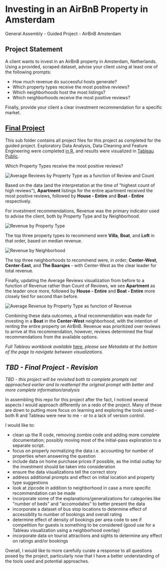 # Investing in an AirBnB Property in Amsterdam
General Assembly - Guided Project - AirBnB Amsterdam

## Project Statement

A client wants to invest in an AirBnB property in Amsterdam, Netherlands. Using a provided, scraped dataset, advise your client using at least one of the following prompts:

* How much revenue do successful hosts generate?
* Which property types receive the most positive reviews?
* Which neighborhoods host the most listings?
* Which neighborhoods receive the most positive reviews?

Finally, provide your client a clear investment recommendation for a specific market.

## [Final Project](https://github.com/Lwillio/ga-adam-airbnb/tree/main/final-project)

This sub folder contains all project files for this project as completed for the guided project. Exploratory Data Analysis, Data Cleaning and Feature Engineering were completed [in R](https://github.com/Lwillio/ga-adam-airbnb/blob/main/final-project/a_dam_airbnb.R), and results were visualized in [Tableau Public](https://public.tableau.com/profile/lg1798#!/vizhome/Project1_672/HMAVGREVPTRT).

Which Property Types receive the most positive reviews?

![Average Reviews by Property Type as a function of Review and Count](/final-project/images/avgRev-propType-reviews.png)

Based on the data (and the interpretation at the time of "highest count of high reviews"), **Apartment** listings for the entire apartment received the most positive reviews, followed by **House - Entire** and **Boat - Entire** respectively.

For investment recommendations, Revenue was the primary indicator used to advise the client, both by Property Type and by Neighborhood. 

![Revenue by Property Type](/final-project/images/revenueByPropType.png)

The top three property types to recommend were **Villa**, **Boat**, and **Loft** in that order, based on median revenue. 

![Revenue by Neighborhood](/final-project/images/revenueByNeighborhood.png)

The top three neighborhoods to recommend were, in order; **Center-West**, **Center-East**, and **The Baarsjes** - with Center-West as the clear leader for total revenue. 

Finally, updating the Average Reviews visualization from before to a function of Revenue rather than Count of Reviews, we see **Apartment** as the leader once more, followed by **House - Entire** and **Boat - Entire** more closely tied for second than before.

![Average Revenue by Property Type as function of Revenue](/final-project/images/avgRev-propType-revenue.png)

Combining these data outcomes, a final recommendation was made for investing in a **Boat** in the **Center-West** neighborhood, with the intention of renting the entire property on AirBnB. Revenue was prioritized over reviews to arrive at this recommendation, however, reviews determined the final recommendations from the available options.

_Full Tableau workbook available_ [here](https://public.tableau.com/profile/lg1798#!/vizhome/Project1_672/HMAVGREVPTRT), _please see Metadata at the bottom of the page to navigate between visualizations._

## _TBD - Final Project - Revision_ 

_TBD - this project will be revisited both to complete prompts not approached earlier and to reattempt the original prompt with better and more complete information/analysis_

In assembling this repo for this project after the fact, I noticed several aspects I would approach differently on a redo of the project. Many of these are down to putting more focus on learning and exploring the tools used - both R and Tableau were new to me - or to a lack of version control.

I would like to:

- clean up the R code, removing zombie code and adding more complete documentation; possibly moving most of the initial-pass exploration to a separate script. 
- focus on properly normalizing the data i.e. accounting for number of properties when answering the question
- include data on home purchase prices if possible, as the initial outlay for the investment should be taken into consideration
- ensure the data visualizations tell the correct story
- address additional prompts and effect on initial location and property type suggestions
- look at zipcode in addition to neighborhood in case a more specific recommendation can be made
- incorporate some of the explanations/generalizations for categories like "number of beds" and "accomodates" to better present the data
- incorporate a dataset of bus stop locations to determine effect of accessiblity to number of bookings and overall rating
- determine effect of density of bookings per area code to see if competition for guests is something to be considered (good use for a Tableau visualization using a neighborhood overlay)
- incorporate data on tourist attractions and sights to determine any effect on ratings and/or bookings


Overall, I would like to more carefully curate a response to all questions posed by the project, particularly now that I have a better understanding of the tools used and potential approaches.


